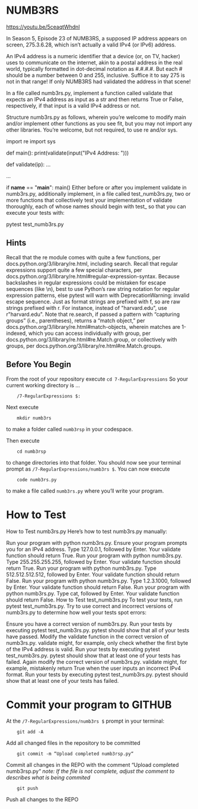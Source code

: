 # NUMB3RS

https://youtu.be/5ceaqtWhdnI

In Season 5, Episode 23 of NUMB3RS, a supposed IP address appears on screen, 275.3.6.28, which isn’t actually a valid IPv4 (or IPv6) address.

An IPv4 address is a numeric identifier that a device (or, on TV, hacker) uses to communicate on the internet, akin to a postal address in the real world, typically formatted in dot-decimal notation as #.#.#.#. But each # should be a number between 0 and 255, inclusive. Suffice it to say 275 is not in that range! If only NUMB3RS had validated the address in that scene!

In a file called numb3rs.py, implement a function called validate that expects an IPv4 address as input as a str and then returns True or False, respectively, if that input is a valid IPv4 address or not.

Structure numb3rs.py as follows, wherein you’re welcome to modify main and/or implement other functions as you see fit, but you may not import any other libraries. You’re welcome, but not required, to use re and/or sys.

import re
import sys


def main():
    print(validate(input("IPv4 Address: ")))


def validate(ip):
    ...


...


if __name__ == "__main__":
    main()
Either before or after you implement validate in numb3rs.py, additionally implement, in a file called test_numb3rs.py, two or more functions that collectively test your implementation of validate thoroughly, each of whose names should begin with test_ so that you can execute your tests with:

pytest test_numb3rs.py

## Hints
Recall that the re module comes with quite a few functions, per docs.python.org/3/library/re.html, including search.
Recall that regular expressions support quite a few special characters, per docs.python.org/3/library/re.html#regular-expression-syntax.
Because backslashes in regular expressions could be mistaken for escape sequences (like \n), best to use Python’s raw string notation for regular expression patterns, else pytest will warn with DeprecationWarning: invalid escape sequence. Just as format strings are prefixed with f, so are raw strings prefixed with r. For instance, instead of "harvard\.edu", use r"harvard\.edu".
Note that re.search, if passed a pattern with “capturing groups” (i.e., parentheses), returns a “match object,” per docs.python.org/3/library/re.html#match-objects, wherein matches are 1-indexed, which you can access individually with group, per docs.python.org/3/library/re.html#re.Match.group, or collectively with groups, per docs.python.org/3/library/re.html#re.Match.groups.

## Before You Begin
From the root of your repository execute `cd 7-RegularExpressions` So your current working directory is ...		

		/7-RegularExpressions $:
Next execute

		mkdir numb3rs
to make a folder called `numb3rsp` in your codespace.

Then execute

		cd numb3rsp
to change directories into that folder. You should now see your terminal prompt as `/7-RegularExpressions/numb3rs $`. You can now execute

		code numb3rs.py
to make a file called `numb3rs.py` where you’ll write your program.

# How to Test
How to Test numb3rs.py
Here’s how to test numb3rs.py manually:

Run your program with python numb3rs.py. Ensure your program prompts you for an IPv4 address. Type 127.0.0.1, followed by Enter. Your validate function should return True.
Run your program with python numb3rs.py. Type 255.255.255.255, followed by Enter. Your validate function should return True.
Run your program with python numb3rs.py. Type 512.512.512.512, followed by Enter. Your validate function should return False.
Run your program with python numb3rs.py. Type 1.2.3.1000, followed by Enter. Your validate function should return False.
Run your program with python numb3rs.py. Type cat, followed by Enter. Your validate function should return False.
How to Test test_numb3rs.py
To test your tests, run pytest test_numb3rs.py. Try to use correct and incorrect versions of numb3rs.py to determine how well your tests spot errors:

Ensure you have a correct version of numb3rs.py. Run your tests by executing pytest test_numb3rs.py. pytest should show that all of your tests have passed.
Modify the validate function in the correct version of numb3rs.py. validate might, for example, only check whether the first byte of the IPv4 address is valid. Run your tests by executing pytest test_numb3rs.py. pytest should show that at least one of your tests has failed.
Again modify the correct version of numb3rs.py. validate might, for example, mistakenly return True when the user inputs an incorrect IPv4 format. Run your tests by executing pytest test_numb3rs.py. pytest should show that at least one of your tests has failed.

# Commit your program to GITHUB
At the `/7-RegularExpressions/numb3rs $` prompt in your terminal:

		git add -A 
Add all changed files in the repository to be committed

		git commit -m “Upload completed numb3rsp.py“
Commit all changes in the REPO with the comment “Upload completed numb3rsp.py“
*note: If the file is not complete, adjust the comment to describes what is being commited*

		git push 
Push all changes to the REPO
